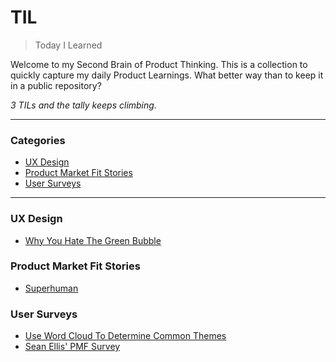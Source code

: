 # TIL

> Today I Learned

Welcome to my Second Brain of Product Thinking. This is a collection to quickly capture my daily Product Learnings. What better way than to keep it in a public repository? 

_3 TILs and the tally keeps climbing._

---

### Categories

* [UX Design](#UXDesign)
* [Product Market Fit Stories](#ProductMarketFitStories)
* [User Surveys](#UserSurveys)

---

### UX Design
- [Why You Hate The Green Bubble](https://github.com/erascon7/TIL/blob/main/Design/Why%20You%20Hate%20The%20Green%20Bubble.md)

### Product Market Fit Stories
- [Superhuman](https://github.com/erascon7/TIL/blob/main/Product%20Market%20Fit%20Stories/Superhuman.md)

### User Surveys
- [Use Word Cloud To Determine Common Themes](https://github.com/erascon7/TIL/blob/main/User%20Surveys/Use%20Word%20Cloud%20To%20Determine%20Common%20Themes.md)
- [Sean Ellis' PMF Survey](https://github.com/erascon7/TIL/blob/main/User%20Surveys/Sean%20Ellis'%20PMF%20Survey.md)

